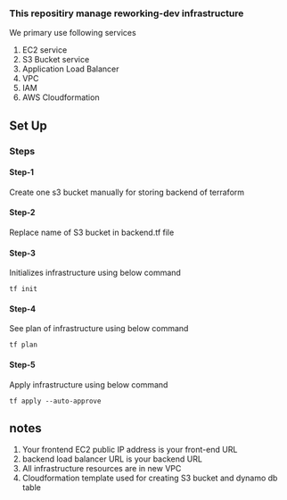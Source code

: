 ### This repositiry manage reworking-dev infrastructure

We primary use following services 
1. EC2 service
2. S3 Bucket service
3. Application Load Balancer 
4. VPC 
5. IAM 
6. AWS Cloudformation 

## Set Up

### Steps

#### Step-1
Create one s3 bucket manually for storing backend of terraform 

#### Step-2
Replace name of S3 bucket in backend.tf file 

#### Step-3
Initializes infrastructure using below command

```shell
tf init
```

#### Step-4
See plan of infrastructure using below command

```shell
tf plan
```

#### Step-5
Apply infrastructure using below command

```shell
tf apply --auto-approve
```

## notes

1. Your frontend EC2 public IP address is your front-end URL
2. backend load balancer URL is your backend URL
3. All infrastructure resources are in new VPC 
4. Cloudformation template used for creating S3 bucket and dynamo db table 
